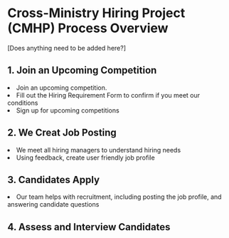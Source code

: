 <h1>Cross-Ministry Hiring Project (CMHP) Process Overview</h1>

[Does anything need to be added here?]

<h2>1. Join an Upcoming Competition</h2>

<li>Join an upcoming competition.
<li>Fill out the Hiring Requirement Form to confirm if you meet our conditions
<li>Sign up for upcoming competitions 

<h2>2. We Creat Job Posting</h2>

<li>We meet all hiring managers to understand hiring needs
<li>Using feedback, create user friendly job profile  
  
<h2>3. Candidates Apply</h2>
<li>Our team helps with recruitment, including posting the job profile, and answering candidate questions

<h2>4. Assess and Interview Candidates
